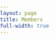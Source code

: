 ```yaml
---
layout: page
title: Members
full-width: true
---
```


<!DOCTYPE html>
<html lang="en">
<head>
    <meta charset="UTF-8">
    <meta name="viewport" content="width=device-width, initial-scale=1.0">
    <style>
        @import url('https://fonts.googleapis.com/css2?family=Righteous&family=Inter:wght@400;600;700&display=swap');
        
        * {
            box-sizing: border-box;
        }
        
        body {
            font-family: 'Inter', sans-serif;
            color: #25272c;
            margin: 0;
            padding: 0;
        }
        
        .members-container {
            max-width: 1400px;
            margin: 0 auto;
            padding: 60px 20px;
        }
        
        /* Year Section */
        .year-section {
            margin-bottom: 100px;
        }
        
        .year-title {
            font-family: 'Righteous', sans-serif;
            font-size: 3.5rem;
            color: #005fb7;
            text-align: center;
            margin-bottom: 50px;
        }
        
        /* Slideshow */
        .slideshow {
            position: relative;
            width: 100%;
            max-width: 900px;
            height: 500px;
            margin: 0 auto 60px;
            border-radius: 20px;
            overflow: hidden;
            box-shadow: 0 10px 40px rgba(0, 0, 0, 0.2);
        }
        
        .slideshow-image {
            position: absolute;
            width: 100%;
            height: 100%;
            object-fit: cover;
            opacity: 0;
            transition: opacity 1s ease-in-out;
        }
        
        .slideshow-image.active {
            opacity: 1;
        }
        
        .slideshow-nav {
            position: absolute;
            bottom: 20px;
            left: 50%;
            transform: translateX(-50%);
            display: flex;
            gap: 10px;
            z-index: 10;
        }
        
        .slideshow-dot {
            width: 12px;
            height: 12px;
            border-radius: 50%;
            background: rgba(255, 255, 255, 0.5);
            cursor: pointer;
            transition: background 0.3s ease;
        }
        
        .slideshow-dot.active {
            background: white;
        }
        
        /* Members Grid */
        .members-grid {
            display: grid;
            gap: 40px;
            justify-content: center;
            margin-bottom: 40px;
        }
        
        .members-grid.grid-3 {
            grid-template-columns: repeat(3, 250px);
        }
        
        .members-grid.grid-2 {
            grid-template-columns: repeat(2, 250px);
        }
        
        .members-grid.grid-2x2 {
            grid-template-columns: repeat(2, 250px);
        }
        
        .members-grid.grid-3-2 {
            grid-template-columns: repeat(3, 250px);
        }
        
        /* Member Card */
        .member-card {
            text-align: center;
        }
        
        .member-photo-container {
            width: 250px;
            height: 250px;
            border-radius: 50%;
            overflow: hidden;
            cursor: pointer;
            position: relative;
            margin: 0 auto 15px;
            box-shadow: 0 4px 20px rgba(0, 95, 183, 0.3);
            transition: transform 0.3s ease, box-shadow 0.3s ease;
        }
        
        .member-photo-container:hover {
            transform: scale(1.05);
            box-shadow: 0 8px 30px rgba(0, 95, 183, 0.5);
        }
        
        .member-photo {
            width: 100%;
            height: 100%;
            object-fit: cover;
            transition: opacity 0.3s ease;
        }
        
        .member-photo.silly {
            position: absolute;
            top: 0;
            left: 0;
            opacity: 0;
        }
        
        .member-photo-container:hover .member-photo.silly {
            opacity: 1;
        }
        
        .member-photo-container:hover .member-photo.normal {
            opacity: 0;
        }
        
        .member-name {
            font-size: 1.3rem;
            font-weight: 600;
            color: #005fb7;
            margin-bottom: 5px;
        }
        
        /* Blurb */
        .member-blurb {
            max-height: 0;
            overflow: hidden;
            transition: max-height 0.4s ease, margin 0.4s ease, padding 0.4s ease;
            background: #f5f7fa;
            border-radius: 15px;
            margin-top: 0;
        }
        
        .member-blurb.expanded {
            max-height: 500px;
            margin-top: 20px;
            padding: 25px;
        }
        
        .member-blurb p {
            margin: 0;
            line-height: 1.6;
            color: #25272c;
        }
        
        /* Alumni Section */
        .alumni-section {
            margin-top: 100px;
        }
        
        .alumni-title {
            font-family: 'Righteous', sans-serif;
            font-size: 3.5rem;
            color: #005fb7;
            text-align: center;
            margin-bottom: 30px;
        }
        
        .search-container {
            max-width: 600px;
            margin: 0 auto 40px;
        }
        
        .search-input {
            width: 100%;
            padding: 15px 20px;
            font-size: 1rem;
            border: 2px solid #e0e0e0;
            border-radius: 50px;
            outline: none;
            transition: border-color 0.3s ease;
        }
        
        .search-input:focus {
            border-color: #005fb7;
        }
        
        .alumni-table-container {
            overflow-x: auto;
            background: white;
            border-radius: 15px;
            box-shadow: 0 4px 20px rgba(0, 0, 0, 0.1);
        }
        
        .alumni-table {
            width: 100%;
            border-collapse: collapse;
        }
        
        .alumni-table thead {
            background: #005fb7;
            color: white;
        }
        
        .alumni-table th {
            padding: 20px;
            text-align: left;
            font-weight: 600;
            cursor: pointer;
            user-select: none;
            position: relative;
        }
        
        .alumni-table th:hover {
            background: #004a91;
        }
        
        .alumni-table th::after {
            content: ' ↕';
            opacity: 0.5;
            font-size: 0.8rem;
        }
        
        .alumni-table td {
            padding: 20px;
            border-bottom: 1px solid #e0e0e0;
        }
        
        .alumni-table tbody tr:hover {
            background: #f5f7fa;
        }
        
        .no-results {
            text-align: center;
            padding: 40px;
            color: #666;
            font-size: 1.1rem;
        }
        
        /* Responsive */
        @media (max-width: 1024px) {
            .members-grid.grid-3,
            .members-grid.grid-2,
            .members-grid.grid-2x2,
            .members-grid.grid-3-2 {
                grid-template-columns: repeat(2, 250px);
            }
        }
        
        @media (max-width: 768px) {
            .year-title, .alumni-title {
                font-size: 2.5rem;
            }
            
            .slideshow {
                height: 300px;
            }
            
            .members-grid.grid-3,
            .members-grid.grid-2,
            .members-grid.grid-2x2,
            .members-grid.grid-3-2 {
                grid-template-columns: 1fr;
                gap: 30px;
            }
            
            .member-photo-container {
                width: 200px;
                height: 200px;
            }
            
            .alumni-table {
                font-size: 0.9rem;
            }
            
            .alumni-table th,
            .alumni-table td {
                padding: 12px;
            }
        }
    </style>
</head>
<body>

<div class="members-container">
    <!-- Newx6 Section -->
    <div class="year-section" id="newx6-section">
        <h2 class="year-title">Newx6 Phils</h2>
        
        <div class="slideshow" data-year="newx6">
            {% for image in site.data.members.newx6.slideshow %}
            <img src="/assets/img/{{ image }}" alt="Newx6 Group Photo" class="slideshow-image {% if forloop.first %}active{% endif %}">
            {% endfor %}
            <div class="slideshow-nav">
                {% for image in site.data.members.newx6.slideshow %}
                <div class="slideshow-dot {% if forloop.first %}active{% endif %}" data-index="{{ forloop.index0 }}"></div>
                {% endfor %}
            </div>
        </div>
        
        <div class="members-grid grid-3">
            {% for member in site.data.members.newx6.members %}
            <div class="member-card" id="{{ member.id }}">
                <div class="member-photo-container" onclick="toggleBlurb('{{ member.id }}')">
                    <img src="/assets/img/{{ member.headshot }}" alt="{{ member.name }}" class="member-photo normal">
                    <img src="/assets/img/{{ member.silly }}" alt="{{ member.name }}" class="member-photo silly">
                </div>
                <div class="member-name">{{ member.name }}</div>
                <div class="member-blurb" id="{{ member.id }}-blurb">
                    <p>{{ member.blurb }}</p>
                </div>
            </div>
            {% endfor %}
        </div>
    </div>

    <!-- Newx7 Section -->
    <div class="year-section" id="newx7-section">
        <h2 class="year-title">Newx7 Phils</h2>
        
        <div class="slideshow" data-year="newx7">
            {% for image in site.data.members.newx7.slideshow %}
            <img src="/assets/img/{{ image }}" alt="Newx7 Group Photo" class="slideshow-image {% if forloop.first %}active{% endif %}">
            {% endfor %}
            <div class="slideshow-nav">
                {% for image in site.data.members.newx7.slideshow %}
                <div class="slideshow-dot {% if forloop.first %}active{% endif %}" data-index="{{ forloop.index0 }}"></div>
                {% endfor %}
            </div>
        </div>
        
        <div class="members-grid grid-2">
            {% for member in site.data.members.newx7.members %}
            <div class="member-card" id="{{ member.id }}">
                <div class="member-photo-container" onclick="toggleBlurb('{{ member.id }}')">
                    <img src="/assets/img/{{ member.headshot }}" alt="{{ member.name }}" class="member-photo normal">
                    <img src="/assets/img/{{ member.silly }}" alt="{{ member.name }}" class="member-photo silly">
                </div>
                <div class="member-name">{{ member.name }}</div>
                <div class="member-blurb" id="{{ member.id }}-blurb">
                    <p>{{ member.blurb }}</p>
                </div>
            </div>
            {% endfor %}
        </div>
    </div>

    <!-- Newx8 Section -->
    <div class="year-section" id="newx8-section">
        <h2 class="year-title">Newx8 Phils</h2>
        
        <div class="slideshow" data-year="newx8">
            {% for image in site.data.members.newx8.slideshow %}
            <img src="/assets/img/{{ image }}" alt="Newx8 Group Photo" class="slideshow-image {% if forloop.first %}active{% endif %}">
            {% endfor %}
            <div class="slideshow-nav">
                {% for image in site.data.members.newx8.slideshow %}
                <div class="slideshow-dot {% if forloop.first %}active{% endif %}" data-index="{{ forloop.index0 }}"></div>
                {% endfor %}
            </div>
        </div>
        
        <div class="members-grid grid-2x2">
            {% for member in site.data.members.newx8.members %}
            <div class="member-card" id="{{ member.id }}">
                <div class="member-photo-container" onclick="toggleBlurb('{{ member.id }}')">
                    <img src="/assets/img/{{ member.headshot }}" alt="{{ member.name }}" class="member-photo normal">
                    <img src="/assets/img/{{ member.silly }}" alt="{{ member.name }}" class="member-photo silly">
                </div>
                <div class="member-name">{{ member.name }}</div>
                <div class="member-blurb" id="{{ member.id }}-blurb">
                    <p>{{ member.blurb }}</p>
                </div>
            </div>
            {% endfor %}
        </div>
    </div>

    <!-- Newx9 Section -->
    <div class="year-section" id="newx9-section">
        <h2 class="year-title">Newx9 Phils</h2>
        
        <div class="slideshow" data-year="newx9">
            {% for image in site.data.members.newx9.slideshow %}
            <img src="/assets/img/{{ image }}" alt="Newx9 Group Photo" class="slideshow-image {% if forloop.first %}active{% endif %}">
            {% endfor %}
            <div class="slideshow-nav">
                {% for image in site.data.members.newx9.slideshow %}
                <div class="slideshow-dot {% if forloop.first %}active{% endif %}" data-index="{{ forloop.index0 }}"></div>
                {% endfor %}
            </div>
        </div>
        
        <div class="members-grid grid-3-2">
            {% for member in site.data.members.newx9.members %}
            <div class="member-card" id="{{ member.id }}">
                <div class="member-photo-container" onclick="toggleBlurb('{{ member.id }}')">
                    <img src="/assets/img/{{ member.headshot }}" alt="{{ member.name }}" class="member-photo normal">
                    <img src="/assets/img/{{ member.silly }}" alt="{{ member.name }}" class="member-photo silly">
                </div>
                <div class="member-name">{{ member.name }}</div>
                <div class="member-blurb" id="{{ member.id }}-blurb">
                    <p>{{ member.blurb }}</p>
                </div>
            </div>
            {% endfor %}
        </div>
    </div>

    <!-- Alumni Section -->
    <div class="alumni-section">
        <h2 class="alumni-title">Alumni</h2>
        
        <div class="search-container">
            <input type="text" id="alumniSearch" class="search-input" placeholder="Search alumni by name, year, college, major, or position...">
        </div>
        
        <div class="alumni-table-container">
            <table class="alumni-table" id="alumniTable">
                <thead>
                    <tr>
                        <th onclick="sortTable(0)">Name</th>
                        <th onclick="sortTable(1)">Graduation Year</th>
                        <th onclick="sortTable(2)">Residential College</th>
                        <th onclick="sortTable(3)">Major</th>
                        <th onclick="sortTable(4)">Position(s)</th>
                    </tr>
                </thead>
                <tbody id="alumniTableBody">
                    {% for alum in site.data.members.alumni %}
                    <tr>
                        <td>{{ alum.name }}</td>
                        <td>{{ alum.grad_year }}</td>
                        <td>{{ alum.college }}</td>
                        <td>{{ alum.major }}</td>
                        <td>{{ alum.positions }}</td>
                    </tr>
                    {% endfor %}
                </tbody>
            </table>
            <div id="noResults" class="no-results" style="display: none;">
                No alumni found matching your search.
            </div>
        </div>
    </div>
</div>

<script>
    // Toggle member blurb
    function toggleBlurb(memberId) {
        const blurb = document.getElementById(memberId + '-blurb');
        blurb.classList.toggle('expanded');
    }

    // Slideshow functionality
    document.querySelectorAll('.slideshow').forEach(slideshow => {
        const images = slideshow.querySelectorAll('.slideshow-image');
        const dots = slideshow.querySelectorAll('.slideshow-dot');
        let currentIndex = 0;
        let interval;

        function showSlide(index) {
            images.forEach(img => img.classList.remove('active'));
            dots.forEach(dot => dot.classList.remove('active'));
            images[index].classList.add('active');
            dots[index].classList.add('active');
        }

        function nextSlide() {
            currentIndex = (currentIndex + 1) % images.length;
            showSlide(currentIndex);
        }

        // Auto-advance every 4 seconds
        interval = setInterval(nextSlide, 4000);

        // Click on dots
        dots.forEach(dot => {
            dot.addEventListener('click', () => {
                clearInterval(interval);
                currentIndex = parseInt(dot.dataset.index);
                showSlide(currentIndex);
                interval = setInterval(nextSlide, 4000);
            });
        });
    });

    // Alumni search
    const searchInput = document.getElementById('alumniSearch');
    const table = document.getElementById('alumniTable');
    const tbody = document.getElementById('alumniTableBody');
    const noResults = document.getElementById('noResults');

    searchInput.addEventListener('input', function() {
        const searchTerm = this.value.toLowerCase();
        const rows = tbody.getElementsByTagName('tr');
        let visibleCount = 0;

        Array.from(rows).forEach(row => {
            const text = row.textContent.toLowerCase();
            if (text.includes(searchTerm)) {
                row.style.display = '';
                visibleCount++;
            } else {
                row.style.display = 'none';
            }
        });

        if (visibleCount === 0) {
            table.style.display = 'none';
            noResults.style.display = 'block';
        } else {
            table.style.display = 'table';
            noResults.style.display = 'none';
        }
    });

    // Table sorting
    let sortDirection = {};
    
    function sortTable(columnIndex) {
        const rows = Array.from(tbody.getElementsByTagName('tr'));
        const currentDirection = sortDirection[columnIndex] || 'asc';
        const newDirection = currentDirection === 'asc' ? 'desc' : 'asc';
        sortDirection[columnIndex] = newDirection;

        rows.sort((a, b) => {
            const aText = a.cells[columnIndex].textContent.trim();
            const bText = b.cells[columnIndex].textContent.trim();
            
            // Handle numeric sorting for graduation year
            if (columnIndex === 1) {
                return newDirection === 'asc' 
                    ? parseInt(aText) - parseInt(bText)
                    : parseInt(bText) - parseInt(aText);
            }
            
            // String sorting
            return newDirection === 'asc'
                ? aText.localeCompare(bText)
                : bText.localeCompare(aText);
        });

        rows.forEach(row => tbody.appendChild(row));
    }

    // Deep linking - expand blurb if member ID is in URL hash
    window.addEventListener('load', () => {
        const hash = window.location.hash.substring(1);
        if (hash) {
            const memberCard = document.getElementById(hash);
            if (memberCard) {
                // Scroll to the section
                memberCard.scrollIntoView({ behavior: 'smooth', block: 'center' });
                // Expand the blurb after a short delay
                setTimeout(() => {
                    const blurb = document.getElementById(hash + '-blurb');
                    if (blurb) {
                        blurb.classList.add('expanded');
                    }
                }, 500);
            }
        }
    });
</script>

</body>
</html>